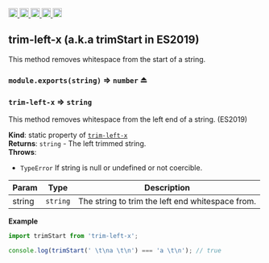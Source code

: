 <a href="https://travis-ci.org/Xotic750/trim-left-x"
  title="Travis status">
<img
  src="https://travis-ci.org/Xotic750/trim-left-x.svg?branch=master"
  alt="Travis status" height="18">
</a>
<a href="https://david-dm.org/Xotic750/trim-left-x"
  title="Dependency status">
<img src="https://david-dm.org/Xotic750/trim-left-x/status.svg"
  alt="Dependency status" height="18"/>
</a>
<a
  href="https://david-dm.org/Xotic750/trim-left-x?type=dev"
  title="devDependency status">
<img src="https://david-dm.org/Xotic750/trim-left-x/dev-status.svg"
  alt="devDependency status" height="18"/>
</a>
<a href="https://badge.fury.io/js/trim-left-x"
  title="npm version">
<img src="https://badge.fury.io/js/trim-left-x.svg"
  alt="npm version" height="18">
</a>
<a href="https://www.jsdelivr.com/package/npm/trim-left-x"
  title="jsDelivr hits">
<img src="https://data.jsdelivr.com/v1/package/npm/trim-left-x/badge?style=rounded"
  alt="jsDelivr hits" height="18">
</a>

<a name="module_trim-left-x"></a>

## trim-left-x (a.k.a trimStart in ES2019)

This method removes whitespace from the start of a string.

<a name="exp_module_math-trim-left-x--module.exports"></a>

### `module.exports(string)` ⇒ <code>number</code> ⏏

<a name="module_trim-left-x"></a>

### `trim-left-x` ⇒ <code>string</code>

This method removes whitespace from the left end of a string. (ES2019)

**Kind**: static property of [<code>trim-left-x</code>](#module_trim-left-x)  
**Returns**: <code>string</code> - The left trimmed string.  
**Throws**:

- <code>TypeError</code> If string is null or undefined or not coercible.

| Param  | Type                | Description                                      |
| ------ | ------------------- | ------------------------------------------------ |
| string | <code>string</code> | The string to trim the left end whitespace from. |

**Example**

```js
import trimStart from 'trim-left-x';

console.log(trimStart(' \t\na \t\n') === 'a \t\n'); // true
```
